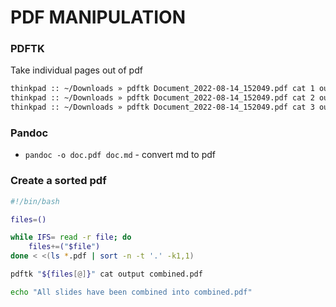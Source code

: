 # PDF MANIPULATION

### PDFTK
Take individual pages out of pdf
```bash
thinkpad :: ~/Downloads » pdftk Document_2022-08-14_152049.pdf cat 1 output subvencija/karmen_spagnolo.pdf
thinkpad :: ~/Downloads » pdftk Document_2022-08-14_152049.pdf cat 2 output subvencija/brigita_spagnolo.pdf
thinkpad :: ~/Downloads » pdftk Document_2022-08-14_152049.pdf cat 3 output subvencija/darjo_spagnolo.pdf
```

### Pandoc
- `pandoc -o doc.pdf doc.md` - convert md to pdf


### Create a sorted pdf

```bash
#!/bin/bash

files=()

while IFS= read -r file; do
    files+=("$file")
done < <(ls *.pdf | sort -n -t '.' -k1,1)

pdftk "${files[@]}" cat output combined.pdf

echo "All slides have been combined into combined.pdf"
```
